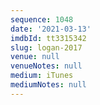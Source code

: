 ```yaml
---
sequence: 1048
date: '2021-03-13'
imdbId: tt3315342
slug: logan-2017
venue: null
venueNotes: null
medium: iTunes
mediumNotes: null
---
```


